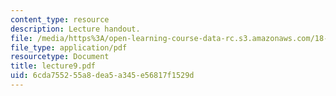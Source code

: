 ```yaml
---
content_type: resource
description: Lecture handout.
file: /media/https%3A/open-learning-course-data-rc.s3.amazonaws.com/18-330-introduction-to-numerical-analysis-spring-2004/6cda755255a8dea5a345e56817f1529d_lecture9.pdf
file_type: application/pdf
resourcetype: Document
title: lecture9.pdf
uid: 6cda7552-55a8-dea5-a345-e56817f1529d
---
```

